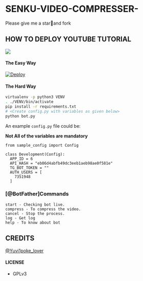 # SENKU-VIDEO-COMPRESSER-
Please give me a star🌟and fork

## HOW TO DEPLOY YOUTUBE TUTORIAL

<a href="https://youtu.be/YEwAN3iTGyE"><img src="https://img.shields.io/badge/How%20To-Deploy-red.svg?logo=Youtube"></a>

#### The Easy Way

  [![Deploy](https://www.herokucdn.com/deploy/button.svg)](https://heroku.com/deploy?template=https://github.com/Yesawini12345/SENKU-VIDEO-COMPRESSER-)


#### The Hard Way

```sh
virtualenv -p python3 VENV
. ./VENV/bin/activate
pip install -r requirements.txt
# <Create config.py with variables as given below>
python bot.py
```

An example `config.py` file could be:

**Not All of the variables are mandatory**

```python3
from sample_config import Config

class Development(Config):
  APP_ID = 6
  API_HASH = "eb06d4abfb49dc3eeb1aeb98ae0f581e"
  TG_BOT_TOKEN = ""
  AUTH_USERS = [
    7351948
  ]
```

### [@BotFather]Commands

```
start - Checking bot live.
compress - To compress the video.
cancel - Stop the process.
log - Get log
help - To know about bot
```
## CREDITS

[@Yuvi1poke_lover](https://github.com/Yesawini12345/SENKU-VIDEO-COMPRESSER-)

#### LICENSE
- GPLv3
